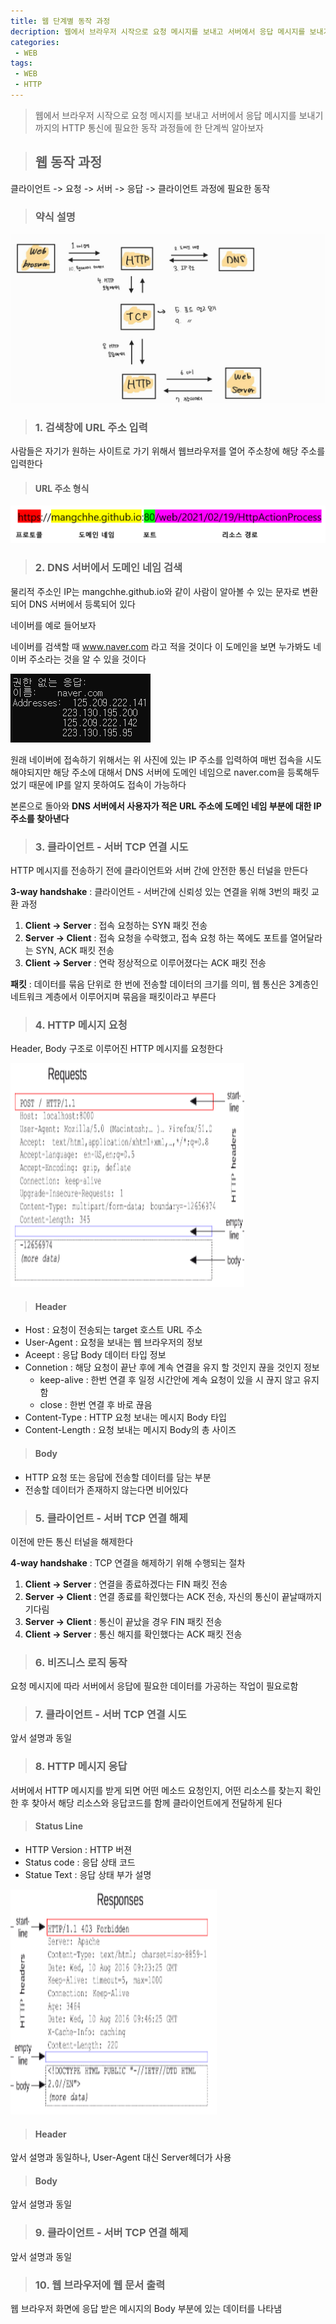```yaml
---
title: 웹 단계별 동작 과정
decription: 웹에서 브라우저 시작으로 요청 메시지를 보내고 서버에서 응답 메시지를 보내기까지의 HTTP 통신에 필요한 동작 과정들에 한 단계씩 알아보자
categories:
 - WEB
tags:
 - WEB
 - HTTP
---
```


> 웹에서 브라우저 시작으로 요청 메시지를 보내고 서버에서 응답 메시지를 보내기까지의 HTTP 통신에 필요한 동작 과정들에 한 단계씩 알아보자

> ## 웹 동작 과정

클라이언트 -> 요청 -> 서버 -> 응답 -> 클라이언트 과정에 필요한 동작

> ### 약식 설명

![httpProcess](/assets/httpProcess.jpg)

> ### 1. 검색창에 URL 주소 입력

사람들은 자기가 원하는 사이트로 가기 위해서 웹브라우저를 열어 주소창에 해당 주소를 입력한다

> #### URL 주소 형식

![url](/assets/url.PNG)

> ### 2. DNS 서버에서 도메인 네임 검색

물리적 주소인 IP는 mangchhe.github.io와 같이 사람이 알아볼 수 있는 문자로 변환되어 DNS 서버에서 등록되어 있다

네이버를 예로 들어보자

네이버를 검색할 때 www.naver.com 라고 적을 것이다 이 도메인을 보면 누가봐도 네이버 주소라는 것을 알 수 있을 것이다

![navernslookup](/assets/navernslookup.PNG)

원래 네이버에 접속하기 위해서는 위 사진에 있는 IP 주소를 입력하여 매번 접속을 시도해야되지만 해당 주소에 대해서 DNS 서버에 도메인 네임으로 naver.com을 등록해두었기 때문에 IP를 알지 못하여도 접속이 가능하다

본론으로 돌아와 **DNS 서버에서 사용자가 적은 URL 주소에 도메인 네임 부분에 대한 IP 주소를 찾아낸다**

> ### 3. 클라이언트 - 서버 TCP 연결 시도

HTTP 메시지를 전송하기 전에 클라이언트와 서버 간에 안전한 통신 터널을 만든다

**3-way handshake** : 클라이언트 - 서버간에 신뢰성 있는 연결을 위해 3번의 패킷 교환 과정

1. **Client -> Server** : 접속 요청하는 SYN 패킷 전송
2. **Server -> Client** : 접속 요청을 수락했고, 접속 요청 하는 쪽에도 포트를 열어달라는 SYN, ACK 패킷 전송
3. **Client -> Server** : 연락 정상적으로 이루어졌다는 ACK 패킷 전송

**패킷** : 데이터를 묶음 단위로 한 번에 전송할 데이터의 크기를 의미, 웹 통신은 3계층인 네트워크 계층에서 이루어지며 묶음을 패킷이라고 부른다

> ### 4. HTTP 메시지 요청

Header, Body 구조로 이루어진 HTTP 메시지를 요청한다

![httpMessageRequest](/assets/httpMessageRequest.PNG)

> #### Header

- Host : 요청이 전송되는 target 호스트 URL 주소
- User-Agent : 요청을 보내는 웹 브라우저의 정보
- Aceept : 응답 Body 데이터 타입 정보
- Connetion : 해당 요청이 끝난 후에 계속 연결을 유지 할 것인지 끊을 것인지 정보
  - keep-alive : 한번 연결 후 일정 시간안에 계속 요청이 있을 시 끊지 않고 유지함
  - close : 한번 연결 후 바로 끊음
- Content-Type : HTTP 요청 보내는 메시지 Body 타입
- Content-Length : 요청 보내는 메시지 Body의 총 사이즈

> #### Body

- HTTP 요청 또는 응답에 전송할 데이터를 담는 부분
- 전송할 데이터가 존재하지 않는다면 비어있다

> ### 5. 클라이언트 - 서버 TCP 연결 해제

이전에 만든 통신 터널을 해제한다

**4-way handshake** : TCP 연결을 해제하기 위해 수행되는 절차

1. **Client -> Server** : 연결을 종료하겠다는 FIN 패킷 전송
2. **Server -> Client** : 연결 종료를 확인했다는 ACK 전송, 자신의 통신이 끝날때까지 기다림
3. **Server -> Client** : 통신이 끝났을 경우 FIN 패킷 전송
4. **Client -> Server** : 통신 해지를 확인했다는 ACK 패킷 전송

> ### 6. 비즈니스 로직 동작

요청 메시지에 따라 서버에서 응답에 필요한 데이터를 가공하는 작업이 필요로함

> ### 7. 클라이언트 - 서버 TCP 연결 시도

앞서 설명과 동일

> ### 8. HTTP 메시지 응답

서버에서 HTTP 메시지를 받게 되면 어떤 메소드 요청인지, 어떤 리소스를 찾는지 확인한 후 찾아서 해당 리소스와 응답코드를 함께 클라이언트에게 전달하게 된다

> #### Status Line

- HTTP Version : HTTP 버젼
- Status code : 응답 상태 코드
- Statue Text : 응답 상태 부가 설명

![httpMessageResponse](/assets/httpMessageResponse.PNG)

> #### Header

앞서 설명과 동일하나, User-Agent 대신 Server헤더가 사용

> #### Body

앞서 설명과 동일

> ### 9. 클라이언트 - 서버 TCP 연결 해제

앞서 설명과 동일

> ### 10. 웹 브라우저에 웹 문서 출력

웹 브라우저 화면에 응답 받은 메시지의 Body 부분에 있는 데이터를 나타냄
